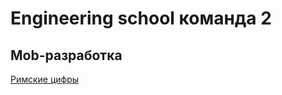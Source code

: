 # Engineering school команда 2

## Mob-разработка

[Римские цифры](https://en.wikipedia.org/wiki/Roman_numerals)